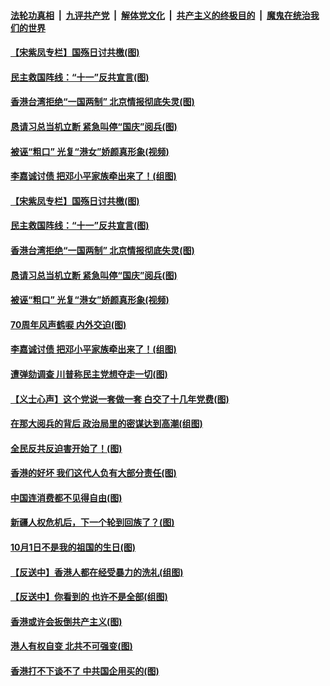 ####  [法轮功真相](../../../../basic/blob/master/README.md?t=10011752) &nbsp;|&nbsp; [九评共产党](../../../../9ping.md/blob/master/README.md?t=10011752) &nbsp;|&nbsp; [解体党文化](../../../../jtdwh.md/blob/master/README.md?t=10011752)  &nbsp;|&nbsp; [共产主义的终极目的](../../../../gczydzjmd.md/blob/master/README.md?t=10011752) &nbsp;|&nbsp; [魔鬼在统治我们的世界](../../../../mgztzwmdsj.md/blob/master/README.md?t=10011752) 

#### [【宋紫凤专栏】国殇日讨共檄(图)](../pages/p4/909076.md?t=10011752) 

#### [民主救国阵线：“十一”反共宣言(图)](../pages/p4/909094.md?t=10011752) 

#### [香港台湾拒绝“一国两制” 北京情报彻底失灵(图)](../pages/p4/909062.md?t=10011752) 

#### [恳请习总当机立断 紧急叫停“国庆”阅兵(图)](../pages/p4/909061.md?t=10011752) 

#### [被诬“粗口” 光复“港女”娇颜真形象(视频)](../pages/p4/909060.md?t=10011752) 

#### [李嘉诚讨债 把邓小平家族牵出来了！(组图)](../pages/p4/909056.md?t=10011752) 

#### [【宋紫凤专栏】国殇日讨共檄(图)](../pages/p4/909076.md?t=10011752) 

#### [民主救国阵线：“十一”反共宣言(图)](../pages/p4/909094.md?t=10011752) 

#### [香港台湾拒绝“一国两制” 北京情报彻底失灵(图)](../pages/p4/909062.md?t=10011752) 

#### [恳请习总当机立断 紧急叫停“国庆”阅兵(图)](../pages/p4/909061.md?t=10011752) 

#### [被诬“粗口” 光复“港女”娇颜真形象(视频)](../pages/p4/909060.md?t=10011752) 

#### [70周年风声鹤唳 内外交迫(图)](../pages/p4/909057.md?t=10011752) 

#### [李嘉诚讨债 把邓小平家族牵出来了！(组图)](../pages/p4/909056.md?t=10011752) 

#### [遭弹劾调查 川普称民主党想夺走一切(图)](../pages/p4/909054.md?t=10011752) 

#### [【义士心声】这个党说一套做一套 白交了十几年党费(图)](../pages/p4/908388.md?t=10011752) 

#### [在那大阅兵的背后 政治局里的密谋达到高潮(组图)](../pages/p4/908942.md?t=10011752) 

#### [全民反共反迫害开始了！(图)](../pages/p4/908954.md?t=10011752) 

#### [香港的好坏 我们这代人负有大部分责任(图)](../pages/p4/908949.md?t=10011752) 

#### [中国连消费都不见得自由(图)](../pages/p4/908926.md?t=10011752) 

#### [新疆人权危机后，下一个轮到回族了？(图)](../pages/p4/908932.md?t=10011752) 

#### [10月1日不是我的祖国的生日(图)](../pages/p4/908937.md?t=10011752) 

#### [【反送中】香港人都在经受暴力的洗礼(组图)](../pages/p4/908925.md?t=10011752) 

#### [【反送中】你看到的 也许不是全部(组图)](../pages/p4/908854.md?t=10011752) 

#### [香港或许会扳倒共产主义(图)](../pages/p4/908845.md?t=10011752) 

#### [港人有权自变 北共不可强变(图)](../pages/p4/908806.md?t=10011752) 

#### [香港打不下谈不了 中共国企用买的(图)](../pages/p4/908802.md?t=10011752) 

